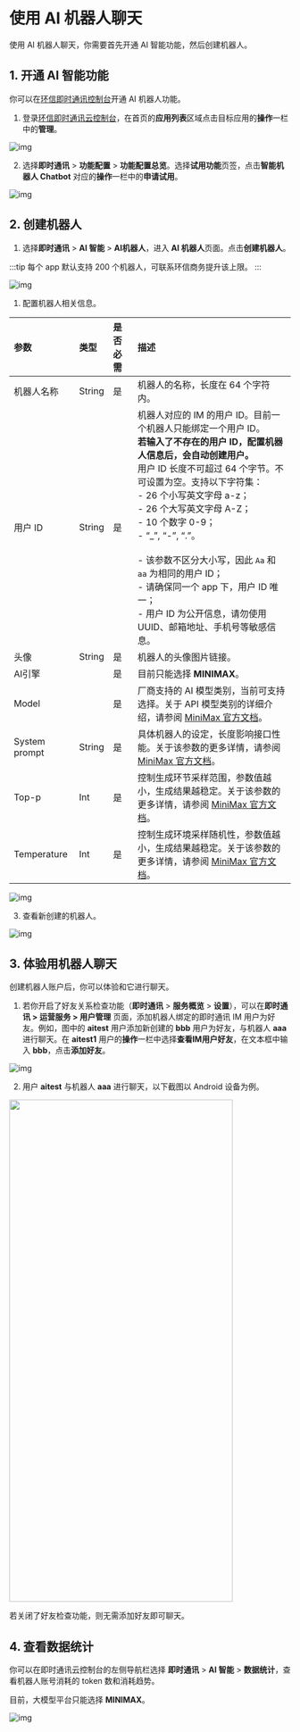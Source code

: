 # 使用 AI 机器人聊天

使用 AI 机器人聊天，你需要首先开通 AI 智能功能，然后创建机器人。

## 1. 开通 AI 智能功能

你可以在[环信即时通讯控制台](https://console.easemob.com/user/login)开通 AI 机器人功能。

1. 登录[环信即时通讯云控制台](https://console.easemob.com/user/login)，在首页的**应用列表**区域点击目标应用的**操作**一栏中的**管理**。

![img](@static/images/aigc/app_select.png)

2. 选择**即时通讯** > **功能配置** > **功能配置总览**。选择**试用功能**页签，点击**智能机器人 Chatbot** 对应的**操作**一栏中的**申请试用**。

![img](@static/images/aigc/ai_open.png)

## 2. 创建机器人

1. 选择**即时通讯** > **AI 智能** > **AI机器人**，进入 **AI 机器人**页面。点击**创建机器人**。

:::tip
每个 app 默认支持 200 个机器人，可联系环信商务提升该上限。
:::

![img](@static/images/aigc/aichatbot_create.png)

1. 配置机器人相关信息。

| 参数   | 类型   | 是否必需     | 描述      |
| :--------- | :----- | :----------- | :--------- |
| 机器人名称                         | String      | 是  | 机器人的名称，长度在 64 个字符内。   |
| 用户 ID                            | String      | 是  | 机器人对应的 IM 的用户 ID。目前一个机器人只能绑定一个用户 ID。<br/>**若输入了不存在的用户 ID，配置机器人信息后，会自动创建用户。**<br/>用户 ID 长度不可超过 64 个字节。不可设置为空。支持以下字符集：<br/>- 26 个小写英文字母 a-z；<br/>- 26 个大写英文字母 A-Z；<br/>- 10 个数字 0-9；<br/>- “\_”, “-”, “.”。 <br/><Container type="notice" title="注意"><br/>- 该参数不区分大小写，因此 `Aa` 和 `aa` 为相同的用户 ID；<br/>- 请确保同一个 app 下，用户 ID 唯一；<br/>- 用户 ID 为公开信息，请勿使用 UUID、邮箱地址、手机号等敏感信息。</Container>   | 
| 头像                               | String      | 是  | 机器人的头像图片链接。  |
| AI引擎       |        | 是  | 目前只能选择 **MINIMAX**。 | 
| Model                    |   | 是   | 厂商支持的 AI 模型类别，当前可支持选择。关于 API 模型类别的详细介绍，请参阅 [MiniMax 官方文档](https://platform.minimaxi.com/document/Models?key=66701cb01d57f38758d581a4)。 |
| System prompt                   | String      | 是  | 具体机器人的设定，长度影响接口性能。关于该参数的更多详情，请参阅 [MiniMax 官方文档](https://platform.minimaxi.com/document/ChatCompletion%20Pro?key=66718f6ba427f0c8a57015ff)。 | 
| Top-p              | Int         | 是  | 控制生成环节采样范围，参数值越小，生成结果越稳定。关于该参数的更多详情，请参阅 [MiniMax 官方文档](https://platform.minimaxi.com/document/ChatCompletion%20Pro?key=66718f6ba427f0c8a57015ff)。|
| Temperature        | Int         | 是  | 控制生成环境采样随机性，参数值越小，生成结果越稳定。关于该参数的更多详情，请参阅 [MiniMax 官方文档](https://platform.minimaxi.com/document/ChatCompletion%20Pro?key=66718f6ba427f0c8a57015ff)。 |

![img](@static/images/aigc/aichatbot_configure.png)

3. 查看新创建的机器人。

![img](@static/images/aigc/aichatbot_view.png)

## 3. 体验用机器人聊天

创建机器人账户后，你可以体验和它进行聊天。

1. 若你开启了好友关系检查功能（**即时通讯** > **服务概览** > **设置**），可以在**即时通讯 > 运营服务 > 用户管理** 页面，添加机器人绑定的即时通讯 IM 用户为好友。例如，图中的 **aitest** 用户添加新创建的 **bbb** 用户为好友，与机器人 **aaa** 进行聊天。在 **aitest1** 用户的**操作**一栏中选择**查看IM用户好友**，在文本框中输入 **bbb**，点击**添加好友**。

![img](@static/images/aigc/ai_add_contact.png)

2. 用户 **aitest** 与机器人 **aaa** 进行聊天，以下截图以 Android 设备为例。

<img src=@static/images/aigc/ai_chat.png  width="400" height="900"/>

若关闭了好友检查功能，则无需添加好友即可聊天。

## 4. 查看数据统计

你可以在即时通讯云控制台的左侧导航栏选择 **即时通讯** > **AI 智能** > **数据统计**，查看机器人账号消耗的 token 数和消耗趋势。

目前，大模型平台只能选择 **MINIMAX**。

![img](@static/images/aigc/ai_token_statistic.png)




 







